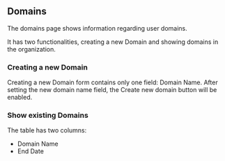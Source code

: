 ## Domains

The domains page shows information regarding user domains.

It has two functionalities, creating a new Domain and showing domains in the organization.


### Creating a new Domain

Creating a new Domain form contains only one field: Domain Name.
After setting the new domain name field, the Create new domain button will be enabled.


### Show existing Domains

The table has two columns:
  - Domain Name
  - End Date